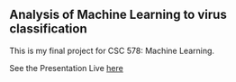 Analysis of Machine Learning to virus classification
---
This is my final project for CSC 578: Machine Learning.

See the Presentation Live [here](http://www.kevinpatrickwestropp.com/machine_learning_virus_classification/)
